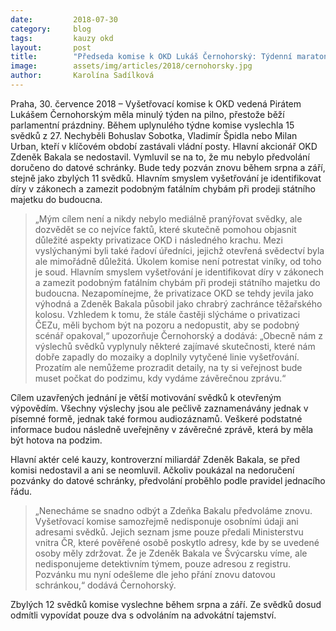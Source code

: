 ```yaml
---
date:         2018-07-30
category:     blog
tags:         kauzy okd
layout:       post
title:        "Předseda komise k OKD Lukáš Černohorský: Týdenní maraton výslechů přinesl úspěchy, vyšetřování se chýlí ke konci"
image:        assets/img/articles/2018/cernohorsky.jpg
author:       Karolína Sadílková
---
```


Praha, 30. července 2018 – Vyšetřovací komise k OKD vedená Pirátem Lukášem Černohorským měla minulý týden na pilno, přestože běží parlamentní prázdniny. Během uplynulého týdne komise vyslechla 15 svědků z 27. Nechyběli Bohuslav Sobotka, Vladimír Špidla nebo Milan Urban, kteří v klíčovém období zastávali vládní posty. Hlavní akcionář OKD Zdeněk Bakala se nedostavil. Vymluvil se na to, že mu nebylo předvolání doručeno do datové schránky. Bude tedy pozván znovu během srpna a září, stejně jako zbylých 11 svědků. Hlavním smyslem vyšetřování je identifikovat díry v zákonech a zamezit podobným fatálním chybám při prodeji státního majetku do budoucna.

> „Mým cílem není a nikdy nebylo mediálně pranýřovat svědky, ale dozvědět se co nejvíce faktů, které skutečně pomohou objasnit důležité aspekty privatizace OKD i následného krachu. Mezi vyslýchanými byli také řadoví úředníci, jejichž otevřená svědectví byla ale mimořádně důležitá. Úkolem komise není potrestat viníky, od toho je soud. Hlavním smyslem vyšetřování je identifikovat díry v zákonech a zamezit podobným fatálním chybám při prodeji státního majetku do budoucna. Nezapomínejme, že privatizace OKD se tehdy jevila jako výhodná a Zdeněk Bakala působil jako chrabrý zachránce těžařského kolosu. Vzhledem k tomu, že stále častěji slýcháme o privatizaci ČEZu, měli bychom být na pozoru a nedopustit, aby se podobný scénář opakoval,“ upozorňuje Černohorský a dodává: „Obecně nám z výslechů svědků vyplynuly některé zajímavé skutečnosti, které nám dobře zapadly do mozaiky a doplnily vytyčené linie vyšetřování. Prozatím ale nemůžeme prozradit detaily, na ty si veřejnost bude muset počkat do podzimu, kdy vydáme závěrečnou zprávu.“

Cílem uzavřených jednání je větší motivování svědků k otevřeným výpovědím. Všechny výslechy jsou ale pečlivě zaznamenávány jednak v písemné formě, jednak také formou audiozáznamů. Veškeré podstatné informace budou následně uveřejněny v závěrečné zprávě, která by měla být hotova na podzim.

Hlavní aktér celé kauzy, kontroverzní miliardář Zdeněk Bakala, se před komisi nedostavil a ani se neomluvil. Ačkoliv poukázal na nedoručení pozvánky do datové schránky, předvolání proběhlo podle pravidel jednacího řádu. 

> „Nenecháme se snadno odbýt a Zdeňka Bakalu předvoláme znovu. Vyšetřovací komise samozřejmě nedisponuje osobními údaji ani adresami svědků. Jejich seznam jsme pouze předali Ministerstvu vnitra ČR, které pověřené osobě poskytlo adresy, kde by se uvedené osoby měly zdržovat. Že je Zdeněk Bakala ve Švýcarsku víme, ale nedisponujeme detektivním týmem, pouze adresou z registru. Pozvánku mu nyní odešleme dle jeho přání znovu datovou schránkou,“ dodává Černohorský.

Zbylých 12 svědků komise vyslechne během srpna a září. Ze svědků dosud odmítli vypovídat pouze dva s odvoláním na advokátní tajemství.

